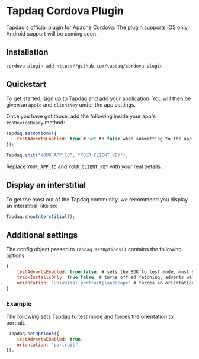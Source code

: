 # Tapdaq Cordova Plugin

Tapdaq's official plugin for Apache Cordova. The plugin supports iOS only, Android support will be coming soon.

## Installation

```bash
cordova plugin add https://github.com/tapdaq/cordova-plugin
```
    
## Quickstart
    
To get started, sign up to Tapdaq and add your application. 
You will then be given an `appId` and `clientKey` under the app settings.
    
Once you have got those, add the following inside your app's `#onDeviceReady` method:

```javascript    
Tapdaq.setOptions({ 
    testAdvertsEnabled: true # Set to false when submitting to the app store!
});

Tapdaq.init("YOUR_APP_ID", "YOUR_CLIENT_KEY");
```
    
Replace `YOUR_APP_ID` and `YOUR_CLIENT_KEY` with your real details.

## Display an interstitial

To get the most out of the Tapdaq community, we recommend you display an interstitial, like so:

```javascript
Tapdaq.showInterstitial();
```
    
## Additional settings

The config object passed to `Tapdaq.setOptions()` contains the following options:

```javascript
{
    testAdvertsEnabled: true|false, # sets the SDK to test mode, must be set to false when app is released
    trackInstallsOnly: true|false, # turns off ad fetching, adverts will not display
    orientation: "universal|portrait|landscape" # forces an orientation in the SDK
}
```
        
### Example

The following sets Tapdaq to test mode and forces the orientation to portrait.
    
```javascript
 Tapdaq.setOptions({
    testAdvertsEnabled: true,
    orientation: "portrait"
});
```
